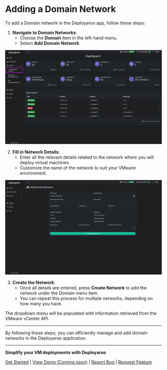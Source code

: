 # Adding a Domain Network

To add a Domain network in the Deployaroo app, follow these steps:

1. **Navigate to Domain Networks**:
   - Choose the **Domain** item in the left-hand menu.
   - Select **Add Domain Network**.

![Domain Add Network](../assets/screenshots/domain_add_network.png)

2. **Fill in Network Details**:
   - Enter all the relevant details related to the network where you will deploy virtual machines.
   - Customize the name of the network to suit your VMware environment.

![Domain Add Network Details](../assets/screenshots/domain_add_network_details.png)

3. **Create the Network**:
   - Once all details are entered, press **Create Network** to add the network under the Domain menu item.
   - You can repeat this process for multiple networks, depending on how many you have.

The dropdown menu will be populated with information retrieved from the VMware vCenter API.

---

By following these steps, you can efficiently manage and add domain networks in the Deployaroo application.

---

**Simplify your VM deployments with Deployaroo**

[Get Started](getting-started/overview.md) | [View Demo (Coming soon)](#) | [Report Bug](https://github.com/blink-zero/deployaroo/issues) | [Request Feature](https://github.com/blink-zero/deployaroo/issues)
